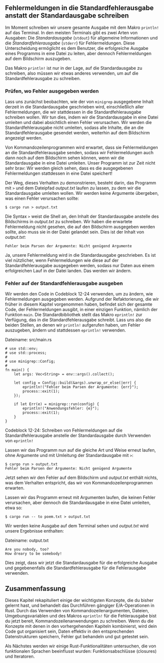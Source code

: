 ## Fehlermeldungen in die Standardfehlerausgabe anstatt der Standardausgabe schreiben

Im Moment schreiben wir unsere gesamte Ausgabe mit dem Makro `println!` auf das
Terminal. In den meisten Terminals gibt es zwei Arten von Ausgaben:
Die _Standardausgabe_ (`stdout`) für allgemeine Informationen und die
_Standardfehlerausgabe_ (`stderr`) für Fehlermeldungen. Diese Unterscheidung
ermöglicht es dem Benutzer, die erfolgreiche Ausgabe eines Programms in eine
Datei zu leiten, aber dennoch Fehlermeldungen auf dem Bildschirm auszugeben.

Das Makro `println!` ist nur in der Lage, auf die Standardausgabe zu schreiben,
also müssen wir etwas anderes verwenden, um auf die Standardfehlerausgabe zu
schreiben.

### Prüfen, wo Fehler ausgegeben werden

Lass uns zunächst beobachten, wie der von `minigrep` ausgegebene Inhalt derzeit
in die Standardausgabe geschrieben wird, einschließlich aller Fehlermeldungen,
die wir stattdessen in die Standardfehlerausgabe schreiben wollen. Wir tun
dies, indem wir die Standardausgabe in eine Datei umleiten und dabei
absichtlich einen Fehler verursachen. Wir werden die Standardfehlerausgabe
nicht umleiten, sodass alle Inhalte, die an die Standardfehlerausgabe gesendet
werden, weiterhin auf dem Bildschirm angezeigt werden.

Von Kommandozeilenprogrammen wird erwartet, dass sie Fehlermeldungen an die
Standardfehlerausgabe senden, sodass wir Fehlermeldungen auch dann noch auf dem
Bildschirm sehen können, wenn wir die Standardausgabe in eine Datei umleiten.
Unser Programm ist zur Zeit nicht sehr brav: Wir werden gleich sehen, dass es
die ausgegebenen Fehlermeldungen stattdessen in eine Datei speichert!

Der Weg, dieses Verhalten zu demonstrieren, besteht darin, das Programm mit `>`
und dem Dateipfad _output.txt_ laufen zu lassen, zu dem wir die
Standardausgabe umleiten wollen. Wir werden keine Argumente übergeben, was
einen Fehler verursachen sollte:

```console
$ cargo run > output.txt
```

Die Syntax `>` weist die Shell an, den Inhalt der Standardausgabe anstelle des
Bildschirms in _output.txt_ zu schreiben. Wir haben die erwartete Fehlermeldung
nicht gesehen, die auf den Bildschirm ausgegeben werden sollte, also muss sie
in der Datei gelandet sein. Dies ist der Inhalt von _output.txt_:

```text
Fehler beim Parsen der Argumente: Nicht genügend Argumente
```

Ja, unsere Fehlermeldung wird in die Standardausgabe geschrieben. Es ist viel
nützlicher, wenn Fehlermeldungen wie diese auf der Standardfehlerausgabe
ausgegeben werden, sodass nur Daten aus einem erfolgreichen Lauf in der Datei
landen. Das werden wir ändern.

### Fehler auf der Standardfehlerausgabe ausgeben

Wir werden den Code in Codeblock 12-24 verwenden, um zu ändern, wie
Fehlermeldungen ausgegeben werden. Aufgrund der Refaktorierung, die wir früher
in diesem Kapitel vorgenommen haben, befindet sich der gesamte Code, der
Fehlermeldungen ausgibt, in einer einzigen Funktion, nämlich der Funktion
`main`. Die Standardbibliothek stellt das Makro `eprintln!` zur Verfügung, das
in die Standardfehlerausgabe schreibt. Lass uns also die beiden Stellen, an
denen wir `println!` aufgerufen haben, um Fehler auszugeben, ändern und
stattdessen `eprintln!` verwenden.

<span class="filename">Dateiname: src/main.rs</span>

```rust,ignore
# use std::env;
# use std::process;
#
# use minigrep::Config;
#
fn main() {
    let args: Vec<String> = env::args().collect();

    let config = Config::build(&args).unwrap_or_else(|err| {
        eprintln!("Fehler beim Parsen der Argumente: {err}");
        process::exit(1);
    });

    if let Err(e) = minigrep::run(config) {
        eprintln!("Anwendungsfehler: {e}");
        process::exit(1);
    }
}
```

<span class="caption">Codeblock 12-24: Schreiben von Fehlermeldungen auf die
Standardfehlerausgabe anstelle der Standardausgabe durch Verwenden von
`eprintln!`</span>

Lassen wir das Programm nun auf die gleiche Art und Weise erneut laufen, ohne
Argumente und mit Umleitung der Standardausgabe mit `>`:

```console
$ cargo run > output.txt
Fehler beim Parsen der Argumente: Nicht genügend Argumente
```

Jetzt sehen wir den Fehler auf dem Bildschirm und _output.txt_ enthält nichts,
was dem Verhalten entspricht, das wir von Kommandozeilenprogrammen erwarten.

Lassen wir das Programm erneut mit Argumenten laufen, die keinen Fehler
verursachen, aber dennoch die Standardausgabe in eine Datei umleiten, etwa so:

```console
$ cargo run -- to poem.txt > output.txt
```

Wir werden keine Ausgabe auf dem Terminal sehen und _output.txt_ wird unsere
Ergebnisse enthalten:

<span class="filename">Dateiname: output.txt</span>

```text
Are you nobody, too?
How dreary to be somebody!
```

Dies zeigt, dass wir jetzt die Standardausgabe für die erfolgreiche Ausgabe und
gegebenenfalls die Standardfehlerausgabe für die Fehlerausgabe verwenden.

## Zusammenfassung

Dieses Kapitel rekapituliert einige der wichtigsten Konzepte, die du bisher
gelernt hast, und behandelt das Durchführen gängiger E/A-Operationen in Rust.
Durch das Verwenden von Kommandozeilenargumenten, Dateien, Umgebungsvariablen
und des Makros `eprintln!` für die Fehlerausgabe bist du jetzt bereit,
Kommandozeilenanwendungen zu schreiben. Wenn du die Konzepte mit denen in den
vorhergehenden Kapiteln kombinierst, wird dein Code gut organisiert sein, Daten
effektiv in den entsprechenden Datenstrukturen speichern, Fehler gut behandeln
und gut getestet sein.

Als Nächstes werden wir einige Rust-Funktionalitäten untersuchen, die von
funktionalen Sprachen beeinflusst wurden: Funktionsabschlüsse (closures) und
Iteratoren.
